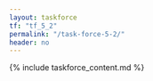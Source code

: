 ```yaml
---
layout: taskforce
tf: "tf_5_2"
permalink: "/task-force-5-2/"
header: no
---
```


{% include taskforce_content.md %}

